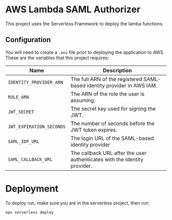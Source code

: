 # AWS Lambda SAML Authorizer

This project uses the Serverless Framework to deploy the lamba functions.

## Configuration

You will need to create a `.env` file prior to deploying the application to AWS.
These are the variables that this project requires:

|Name|Description|
|----|-----------|
|`IDENTITY_PROVIDER_ARN`|The full ARN of the registered SAML-based identity provider in AWS IAM.|
|`ROLE_ARN`|The ARN of the role the user is assuming.|
|`JWT_SECRET`|The secret key used for signing the JWT.|
|`JWT_EXPIRATION_SECONDS`|The number of seconds before the JWT token expires.|
|`SAML_IDP_URL`|The login URL of the SAML-based identity provider|
|`SAML_CALLBACK_URL`|The callback URL after the user authenticates with the identity provider.|

# Deployment
To deploy run, make sure you are in the serverless project, then run:
```
npx serverless deploy
```
